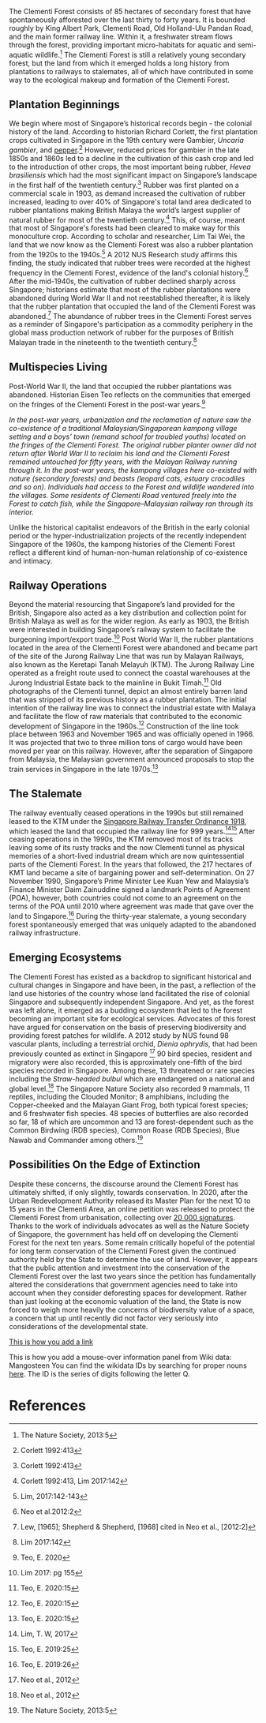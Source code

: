 <param ve-config 
       title="Clementi Forest"
       author="Angela Ricasio Hoten"
       banner="https://iiif.wellcomecollection.org/image/V0044770/full/1338%2C/0/default.jpg"
       layout="vertical">

The Clementi Forest consists of 85 hectares of secondary forest that have spontaneously afforested over the last thirty to forty years. It is bounded roughly by King Albert Park, Clementi Road, Old Holland-Ulu Pandan Road, and the main former railway line. Within it, a freshwater stream flows through the forest, providing important micro-habitats for aquatic and semi-aquatic wildlife.[^1] The Clementi Forest is still a relatively young secondary forest, but the land from which it emerged holds a long history from plantations to railways to stalemates, all of which have contributed in some way to the ecological makeup and formation of the Clementi Forest. 
<param ve-image 
       url="https://raw.githubusercontent.com/AngelaRHoten/ClementiForest/main/Media/IMG_B7672E2C1916-1.jpeg"
       title="Clementi Forest 2021"
       attribution="Angela Ricasio Hoten"
       fit="contain">

## Plantation Beginnings
We begin where most of Singapore’s historical records begin - the colonial history of the land. According to historian Richard Corlett, the first plantation crops cultivated in Singapore in the 19th century were Gambier, _<span eid="Q910384">Uncaria gambier</span>_, and [pepper](https://biblioasia.nlb.gov.sg/vol-17/issue-1/apr-jun-2021/agriculture/#fn:6).[^2] However, reduced prices for gambier in the late 1850s and 1860s led to a decline in the cultivation of this cash crop and led to the introduction of other crops, the most important being rubber, _<span eid="Q156538">Hevea brasiliensis</span>_ which had the most significant impact on Singapore’s landscape in the first half of the twentieth century.[^3] Rubber was first planted on a commercial scale in 1903, as demand increased the cultivation of rubber increased, leading to over 40% of Singapore's total land area dedicated to rubber plantations making British Malaya the world’s largest supplier of natural rubber for most of the twentieth century.[^4] This, of course, meant that most of Singapore's forests had been cleared to make way for this monoculture crop. According to scholar and researcher, Lim Tai Wei, the land that we now know as the Clementi Forest was also a rubber plantation from the 1920s to the 1940s.[^5] A 2012 NUS Research study affirms this finding, the study indicated that rubber trees were recorded at the highest frequency in the Clementi Forest, evidence of the land's colonial history.[^6] After the mid-1940s, the cultivation of rubber declined sharply across Singapore; historians estimate that most of the rubber plantations were abandoned during World War II and not reestablished thereafter, it is likely that the rubber plantation that occupied the land of the Clementi Forest was abandoned.[^7] The abundance of rubber trees in the Clementi Forest serves as a reminder of Singapore's participation as a commodity periphery in the global mass production network of rubber for the purposes of British Malayan trade in the nineteenth to the twentieth century.[^8] 
<param ve-image 
       url="https://github.com/AngelaRHoten/ClementiForest/blob/423cca3dff2ecae3cbf0414e4eee2ef4211f5a08/Media/Rubber_Seeds_1.JPG"
       title="Rubber Seeds in the Clementi Forest, 2023"
       attribution="Angela Ricasio Hoten"
       fit="contain">

## Multispecies Living
Post-World War II, the land that occupied the rubber plantations was abandoned. 
Historian Eisen Teo reflects on the communities that emerged on the fringes of the Clementi Forest in the post-war years.[^13]

*In the post-war years, urbanization and the reclamation of nature saw the co-existence of a traditional Malaysian/Singaporean kampong village setting and a boys’ town (remand school for troubled youths) located on the fringes of the Clementi Forest. The original rubber planter owner did not return after World War II to reclaim his land and the Clementi Forest remained untouched for fifty years, with the Malayan Railway running through it. In the post-war years, the kampong villages here co-existed with nature (secondary forests) and beasts (leopard cats, estuary crocodiles and so on). Individuals had access to the Forest and wildlife wandered into the villages. Some residents of Clementi Road ventured freely into the Forest to catch fish, while the Singapore–Malaysian railway ran through its interior.* 

Unlike the historical capitalist endeavors of the British in the early colonial period or the hyper-industrialization projects of the recently independent Singapore of the 1960s, the kampong histories of the Clementi Forest reflect a different kind of human-non-human relationship of co-existence and intimacy. 

## Railway Operations
Beyond the material resourcing that Singapore’s land provided for the British, Singapore also acted as a key distribution and collection point for British Malaya as well as for the wider region. As early as 1903, the British were interested in building Singapore’s railway system to facilitate the burgeoning import/export trade.[^9] Post World War II, the rubber plantations located in the area of the Clementi Forest were abandoned and became part of the site of the Jurong Railway Line that was run by Malayan Railways, also known as the Keretapi Tanah Melayuh (KTM). The Jurong Railway Line operated as a freight route used to connect the coastal warehouses at the Jurong Industrial Estate back to the mainline in Bukit Timah.[^10] Old photographs of the Clementi tunnel, depict an almost entirely barren land that was stripped of its previous history as a rubber plantation. The initial intention of the railway line was to connect the industrial estate with Malaya and facilitate the flow of raw materials that contributed to the economic development of Singapore in the 1960s.[^11] Construction of the line took place between 1963 and November 1965 and was officially opened in 1966. It was projected that two to three million tons of cargo would have been moved per year on this railway. However, after the separation of Singapore from Malaysia, the Malaysian government announced proposals to stop the train services in Singapore in the late 1970s.[^12]

## The Stalemate 
The railway eventually ceased operations in the 1990s but still remained leased to the KTM under the [Singapore Railway Transfer Ordinance 1918](https://eresources.nlb.gov.sg/infopedia/articles/SIP_954_2005-01-10.html), which leased the land that occupied the railway line for 999 years.[^14][^15] After ceasing operations in the 1990s, the KTM removed most of its tracks leaving some of its rusty tracks and the now Clementi tunnel as physical memories of a short-lived industrial dream which are now quintessential parts of the Clementi Forest. In the years that followed, the 217 hectares of KMT land became a site of bargaining power and self-determination. On 27 November 1990, Singapore’s Prime Minister Lee Kuan Yew and Malaysia’s Finance Minister Daim Zainuddine signed a landmark Points of Agreement (POA), however, both countries could not come to an agreement on the terms of the POA until 2010 where agreement was made that gave over the land to Singapore.[^16] During the thirty-year stalemate, a young secondary forest spontaneously emerged that was uniquely adapted to the abandoned railway infrastructure.

## Emerging Ecosystems
The Clementi Forest has existed as a backdrop to significant historical and cultural changes in Singapore and have been, in the past, a reflection of the land use histories of the country whose land facilitated the rise of colonial Singapore and subsequently independent Singapore. And yet, as the forest was left alone, it emerged as a budding ecosystem that led to the forest becoming an important site for ecological services. Advocates of this forest have argued for conservation on the basis of preserving biodiversity and providing forest patches for wildlife. A 2012 study by NUS found 98 vascular plants, including a terrestrial orchid, _<span eid="Q5184241">Dienia ophrydis</span>_, that had been previously counted as extinct in Singapore [^17] 90 bird species, resident and migratory were also recorded, this is approximately one-fifth of the bird species recorded in Singapore. Among these, 13 threatened or rare species including the _<span eid="Q780707">Straw-headed bulbul</span>_ which are endangered on a national and global level.[^18] The Singapore Nature Society also recorded 9 mammals, 11 reptiles, including the Clouded Monitor; 8 amphibians, including the Copper-cheeked and the Malayan Giant Frog, both typical forest species; and 6 freshwater fish species. 48 species of butterflies are also recorded so far, 18 of which are uncommon and 13 are forest-dependent such as the Common Birdwing (RDB species), Common Roase (RDB Species), Blue Nawab and Commander among others.[^19]

## Possibilities On the Edge of Extinction  
Despite these concerns, the discourse around the Clementi Forest has ultimately shifted, if only slightly, towards conservation. In 2020, after the Urban Redevelopment Authority released its Master Plan for the next 10 to 15 years in the Clementi Area, an online petition was released to protect the Clementi Forest from urbanisation, collecting over [20 000 signatures](https://www.change.org/p/urban-redevelopment-authority-of-singapore-protect-clementi-forest-from-urbanisation). Thanks to the work of individuals advocates as well as the Nature Society of Singapore, the government has held off on developing the Clementi Forest  for the next ten years. Some remain critically hopeful of the potential for long term conservation of the Clementi Forest given the continued authority held by the State to determine the use of land. However, it appears that the public attention and investment into the conservation of the Clementi Forest over the last two years since the petition has fundamentally altered the considerations that government agencies need to take into account when they consider deforesting spaces for development. Rather than just looking at the economic valuation of the land, the State is now forced to weigh more heavily the concerns of biodiversity value of a space, a concern that up until recently did not factor very seriously into considerations of the developmental state.

[This is how you add a link](https://www.juncture-digital.org/KatherineMEnright/speciesstories/)

This is how you add a mouse-over information panel from Wiki data: <span eid="Q170662">Mangosteen</span> 
You can find the wikidata IDs by searching for proper nouns [here](https://www.wikidata.org/wiki/Wikidata:Main_Page). The ID is the series of digits following the letter Q.
    

# References

[^1]: The Nature Society, 2013:5 
[^2]: Corlett 1992:413
[^3]: Corlett 1992:413
[^4]: Corlett 1992:413, Lim 2017:142
[^5]: Lim, 2017:142-143
[^6]: Neo et al.2012:2
[^7]: Lew, [1965]; Shepherd & Shepherd, [1968] cited in Neo et al., [2012:2]
[^8]: Lim  2017:142
[^9]: Lim 2017: pg 155
[^10]: Teo, E. 2020:15
[^11]: Teo, E. 2020:15
[^12]: Teo, E. 2020:15
[^13]: Teo, E. 2020
[^14]: Lim, T. W, 2017
[^15]: Teo, E. 2019:25
[^16]: Teo, E. 2019:26
[^17]: Neo et al., 2012
[^18]: Neo et al., 2012
[^19]: The Nature Society, 2013:5
